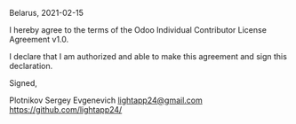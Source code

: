 Belarus, 2021-02-15

I hereby agree to the terms of the Odoo Individual Contributor License Agreement v1.0.

I declare that I am authorized and able to make this agreement and sign this declaration.

Signed,

Plotnikov Sergey Evgenevich lightapp24@gmail.com https://github.com/lightapp24/